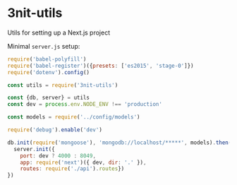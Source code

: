 # 3nit-utils

Utils for setting up a Next.js project

Minimal `server.js` setup:

```js
require('babel-polyfill')
require('babel-register')({presets: ['es2015', 'stage-0']})
require('dotenv').config()

const utils = require('3nit-utils')

const {db, server} = utils
const dev = process.env.NODE_ENV !== 'production'

const models = require('../config/models')

require('debug').enable('dev')

db.init(require('mongoose'), 'mongodb://localhost/*****', models).then(() => {
  server.init({
    port: dev ? 4000 : 8049,
    app: require('next')({ dev, dir: '.' }),
    routes: require('./api').routes})
})
```
